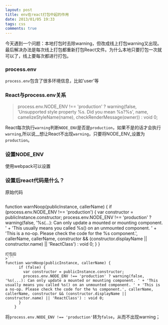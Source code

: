 ```yaml
---
layout: post
title: env在react打包中起的作用
date: 2013/01/05 19:33
tags: css 
comments: true
---
```

今天遇到一个问题：本地打包时去除warning，但改成线上打包warning又出现。最后解决办法是每次线上打包都重新打包React文件。为什么本地只要打包一次就可以了，线上要每次都进行打包。

### process.env
`process.env`包含了很多环境信息，比如'user'等

### React与process.env关系

> process.env.NODE_ENV !== 'production' ? warning(false, 'Unsupported style property %s. Did you mean %s?%s', name, camelizeStyleName(name), checkRenderMessage(owner)) : void 0;

React每次执行`warning`判断`NODE_ENV`是否是`production`，如果不是的话才会执行`warning`,所以说__想让React不出现`warning`，只要将NODE_ENV_设置为`production`。

### 设置NODE_ENV
使用webpack可以设置

### 设置后react代码是什么？
原始代码
> ```
function warnNoop(publicInstance, callerName) {
      if (process.env.NODE_ENV !== 'production') {
        var constructor = publicInstance.constructor;
          process.env.NODE_ENV !== 'production' ? warning(false, '%s(...): Can only update a mounted or mounting component. ' + 'This usually means you called %s() on an unmounted component. ' + 'This is a no-op. Please check the code for the %s component.', callerName, callerName, constructor && (constructor.displayName || constructor.name) || 'ReactClass') : void 0;
     }
}
```
打包后
>```
function warnNoop(publicInstance, callerName) {
	  if (false) {
	    var constructor = publicInstance.constructor;
	    process.env.NODE_ENV !== 'production' ? warning(false, '%s(...): Can only update a mounted or mounting component. ' + 'This usually means you called %s() on an unmounted component. ' + 'This is a no-op. Please check the code for the %s component.', callerName, callerName, constructor && (constructor.displayName || constructor.name) || 'ReactClass') : void 0;
	  }
	}
```
将`process.env.NODE_ENV !== 'production'`转为`false`，从而不出现warning；
